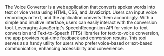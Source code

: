 The Voice Converter is a web application that converts spoken words into text or vice versa using HTML, CSS, and JavaScript. Users can input voice recordings or text, and the application converts them accordingly. With a simple and intuitive interface, users can easily interact with the conversion tool. Leveraging JavaScript's SpeechRecognition API for voice-to-text conversion and Text-to-Speech (TTS) libraries for text-to-voice conversion, the app provides real-time feedback and conversion results. This tool serves as a handy utility for users who prefer voice-based or text-based communication, enhancing accessibility and convenience.
